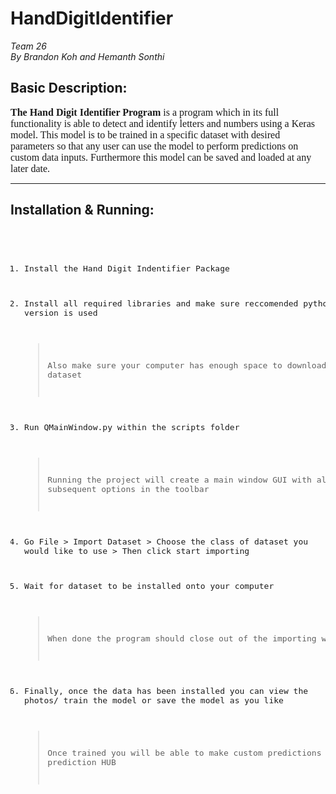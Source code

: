 # HandDigitIdentifier
*Team 26*  
*By Brandon Koh and Hemanth Sonthi*

## Basic Description:

<span style="font-family:serif; font-size:16px;"> **The Hand Digit Identifier Program** is a program which in its full functionality is able to detect and identify letters and numbers using a Keras model. This model is to be trained in a specific dataset with desired parameters so that any user can use the model to perform predictions on custom data inputs. Furthermore this model can be saved and loaded at any later date. </span>

----

## Installation & Running:

<div style="font-family:monospace; font-size:13px;">
<pre>

1. Install the Hand Digit Indentifier Package

2. Install all required libraries and make sure reccomended python version is used

    >Also make sure your computer has enough space to download the MNIST dataset

3.  Run QMainWindow.py within the scripts folder

    >Running the project will create a main window GUI with all the subsequent options in the toolbar

4. Go File > Import Dataset > Choose the class of dataset you would like to use > Then click start importing

5. Wait for dataset to be installed onto your computer

    >When done the program should close out of the importing window

6. Finally, once the data has been installed you can view the photos/ train the model or save the model as you like

    >Once trained you will be able to make custom predictions in the prediction HUB

</pre>
</div>